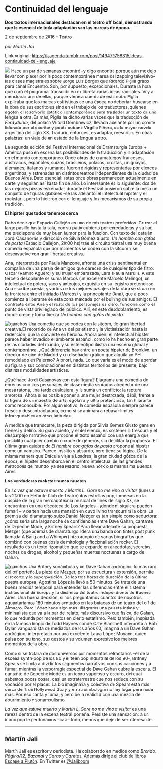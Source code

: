 # Continuidad del lenguaje

**Dos textos internacionales destacan en el teatro off local, demostrando que lo esencial de toda adaptación son las marcas de época.**

2 de septiembre de 2016 - Teatro

_por Martín Jali_

Link original: https://laagenda.tumblr.com/post/149479758315/ideas-continuidad-del-lenguaje

![](https://64.media.tumblr.com/39016e8c955b6864bb829105f61118da/tumblr_inline_pk0l8fDCF71t6q87u_500.jpg)
Hace un par de semanas encontré –y digo encontré porque aún me dejo llevar con placer por la poco contemporánea marea del zapping televisivo– las clases magistrales sobre Jorge Luis Borges que Ricardo Piglia grabó para canal Encuentro. Son, por supuesto, excepcionales. Durante la hora que duró el programa, transcribí en mi libreta varias ideas radicales. Voy a mencionar una de ellas, porque viene a cuento de esta nota: Piglia explicaba que las marcas estilísticas de una época no deberían buscarse en la obra de sus escritores sino en el trabajo de los traductores, quienes agotan el reservorio estético contemporáneo para trasladar un texto de una lengua a otra. Es más, Piglia ha dicho varias veces que la traducción de *Ferdydurke*, del polaco Witold Gombrowicz, llevada adelante por un comité liderado por el escritor y poeta cubano Virgilio Piñera, es la mayor novela argentina del siglo XX. Traducir, entonces, es adaptar, reescribir. En otras palabras: un viaje de un estado de la lengua a otro. 

La segunda edición del Festival Internacional de Dramaturgia Europa + América puso en escena las posibilidades de la traducción y la adaptación en el mundo contemporáneo. Once obras de dramaturgos franceses, austriacos, españoles, suizos, brasileros, polacos, croatas, uruguayos, alemanes, italianos y rumanos fueron dirigidas y representadas por elencos argentinos, y estrenadas en distintos teatros independientes de la ciudad de Buenos Aires. Dato esencial: estas once obras permanecen actualmente en cartel y seguirán así hasta fin de año. Lo interesante es lo siguiente: dos de las mejores piezas estrenadas durante el Festival pusieron sobre la mesa un conjunto de figuras globales –se las adelanto: el intelectual hipster y el rockstar–, pero lo hicieron con el lenguaje y los mecanismos de su propia tradición. 

  
**El hipster que todos tenemos cerca**


Debo decir que Espacio Callejón es uno de mis teatros preferidos. Cruzar el largo pasillo hasta la sala, con su patio cubierto por enredaderas y su bar, me predispone de muy buen humor para la función. Con texto del catalán Jordi Casanovas y dirección de Silvia Gómez Giusto, *Un hombre con gafas de pasta* (Espacio Callejón, 20:00 hs) trae al circuito teatral una muy buena comedia española que por momentos se codea con la sitcom y se desenvuelve con gran libertad creativa. 

Ana, interpretada por Paula Manzone, afronta una crisis sentimental en compañía de una pareja de amigos que carecen de cualquier tipo de filtro: Oscar (Ramiro Agüero) y su mujer embarazada, Lara (Paula Marull). A este terceto desopilante se suma Marcos (un excelente Marcelo Melingo), un intelectual de polera, saco y anteojos, exquisito en su registro pretencioso. Ana escribe poesía, y varios de los mejores pasajes de la obra se situan en la frontera entre el iniciado (Marcos) y la principiante (Ana), que a poco comienza a liberarse de esta zona marcada por el bullyng de sus amigos. El contraste entre Ana y el resto de los personajes es claro; funciona como el punto de vista privilegiado del público. Allí, en este desdoblamiento, es donde crece y toma fuerza *Un hombre con gafas de pasta*. 

![ganchos](https://64.media.tumblr.com/aac7334376a316e06943cd354a238178/tumblr_inline_pk0l8g6xmv1t6q87u_500.jpg) Una comedia que se codea con la sitcom, de gran libertad creativa.El recorrido de Ana va del patetismo y la victimización hasta la redención, que la convierte en heroína. Ahora bien: el intelectual hipster parece haber invadido el ambiente español, como lo ha hecho en gran parte de las ciudades del mundo, y su estereotipo ilustra una escena global y contemporánea. ¿Qué diferencia hay entre un poeta hipster de Brooklyn, un director de cine de Madrid y un diseñador gráfico que alquila un PH remodelado en Palermo? A priori, nada. Lo que varía es el modo de abordar su figura y sus connotaciones en distintos territorios del presente, bajo distintas modalidades artísticas. 

¿Qué hace Jordi Casanovas con esta figura? Diagrama una comedia de enredos con tres personajes de clase media sentados alrededor de una mesa ratona, una tarde cualquiera, y le suma un conflicto: la ruptura amorosa. Ahora sí es posible poner a una mujer destrozada, débil, frente a la figura de un maestro de arte, ególatra y ultra pretencioso, tan hilarante como reconocible. Por algún motivo, la comedia española siempre parece fresca y descontracturada, como si se animara a rebasar límites infranqueables en otras latitudes.

A medida que transcurre, la pieza dirigida por Silvia Gómez Giusto gana en frenesí y delirio. Su gran acierto, y el del elenco, es sostener la frescura y el desparpajo narrativo que propone el texto español con una energía que posibilita cualquier cambio o cruce de géneros, sin debilitar la propuesta. El último gran quiebre de *El hombre con gafas de pasta* propone al hipster como un vampiro. Parece insólito y absurdo, pero tiene su lógica. De la misma manera que Drácula viaja a Londres, la gran ciudad gótica de la época, el hipster desembarca en el centro intelectual de las grandes metrópolis del mundo, ya sea Madrid, Nueva York o la mismísima Buenos Aires. 

  
**Los verdaderos rockstar nunca mueren**


En *La vez que estuve muerto y Martin L. Gore no me vino a visitar* (lunes a las 21:00 en Elefante Club de Teatro) dos estrellas pop, inmersas en la cúspide de la gran mercadotecnia musical de fines del siglo XX, se encuentran en una discoteca de Los Ángeles – ¡donde ni siquiera pueden fumar! – y parten hacia una mansión en cuyo living transcurrirá la obra. La premisa del dramaturgo suizo Daniel Mezger es tan simple como seductora: ¿cómo sería una larga noche de confidencias entre Dave Gahan, cantante de Depeche Mode, y Britney Spears? Para llevar adelante su propuesta, Mezger (que además de dramaturgo lidera una banda con tintes post punk llamada A Bang and a Whimper) hizo acopio de varias biografías que combinó con buenas dosis de mitología y ficcionaliación rocker. El resultado es un texto rizomático que se expande en anécdotas, secretos, noches de drogas, alcohol y pequeñas muertes nocturnas a cargo de Gahan. 

![ganchos](https://64.media.tumblr.com/39016e8c955b6864bb829105f61118da/tumblr_inline_pk0l8fDCF71t6q87u_500.jpg) Una Britney sonámbula y un Dave Gahan andrógino: lo más raro del off porteño.La pieza de Mezger, por su estructura y extensión, permite el recorte y la superposición. De las tres horas de duración de la última puesta europea, Agostina López la llevó a 50 minutos. Se trata de una buena medida temporal para entender las diferencias entre el sistema institucional de Europa y la dinámica del teatro independiente de Buenos Aires. Una buena decisión, si nos preguntamos cuantos de nosotros aguantaríamos 180 minutos sentados en las butacas de un teatro del off de Almagro. Pero López hace algo más: diagrama una puesta íntima y minimalista que va a la par del relato, más discursivo que físico, de Gahan, lo que redunda por momentos en cierto estatismo. Pero también, inspirada en la famosa biopic de Todd Haynes donde Cate Blanchett interpreta al Bob Dylan vanguardista de mediados de los años 60, imagina a un Dave Gahan andrógino, interpretado por una excelente Laura López Moyano, quien pulsa con su tono, sus gestos y su volumen expresivo los mejores momentos de la obra. 

Como si se tratara de dos universos por momentos refractarios –el de la escena synth-pop de los 80 y el teen pop industrial de los 90–, Britney Spears se limita a dividir los segmentos narrativos con sus canciones y a fumar, mientras la verborragia espectral de Dave Gahan cubre la escena. El cantante de Depeche Mode es un ícono vaporoso y oscuro, del cual sabemos pocas cosas, casi un extraterrestre que nos seduce con su vocación por el placer. La bio imaginaria y colectiva de Spears está más cerca de True Hollywood Story y en su simbología no hay lugar para nada más. Por eso canta y fuma, y percibe la realidad con una mezcla de aburrimiento y sonambulismo. 

*La vez que estuve muerto y Martin L. Gore no me vino a visitar* es una rareza dentro de la escena teatral porteña. Persiste una sensación: a un icono pop le perdonamos –casi– todo, menos que deje de ser interesante. 

  




---

Martín Jali
-----------

 Martín Jali es escritor y periodista. Ha colaborado en medios como *Brando*, *Página/12*, *Bacanal* y *Caras y Caretas*. Además dirige el club de libros [Escape a Plutón](denied:denied:%E2%80%9Dhttp://www.escapeapluton.com.ar/%E2%80%9D). En Twitter es [@Jaliboom](https://twitter.com/Jaliboom) 

